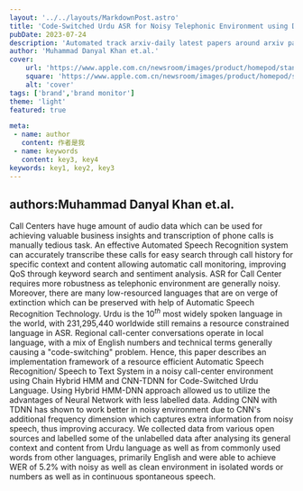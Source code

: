 ---layout: '../../layouts/MarkdownPost.astro'title: 'Code-Switched Urdu ASR for Noisy Telephonic Environment using Data Centric Approach with Hybrid HMM and CNN-TDNN'pubDate: 2023-07-24description: 'Automated track arxiv-daily latest papers around arxiv paper daily template'author: 'Muhammad Danyal Khan et.al.'cover:    url: 'https://www.apple.com.cn/newsroom/images/product/homepod/standard/Apple-HomePod-hero-230118_big.jpg.large_2x.jpg'    square: 'https://www.apple.com.cn/newsroom/images/product/homepod/standard/Apple-HomePod-hero-230118_big.jpg.large_2x.jpg'    alt: 'cover'tags: ['brand','brand monitor']theme: 'light'featured: true
meta: - name: author   content: 作者是我 - name: keywords   content: key3, key4keywords: key1, key2, key3---## authors:Muhammad Danyal Khan et.al. Call Centers have huge amount of audio data which can be used for achieving valuable business insights and transcription of phone calls is manually tedious task. An effective Automated Speech Recognition system can accurately transcribe these calls for easy search through call history for specific context and content allowing automatic call monitoring, improving QoS through keyword search and sentiment analysis. ASR for Call Center requires more robustness as telephonic environment are generally noisy. Moreover, there are many low-resourced languages that are on verge of extinction which can be preserved with help of Automatic Speech Recognition Technology. Urdu is the $10^{th}$ most widely spoken language in the world, with 231,295,440 worldwide still remains a resource constrained language in ASR. Regional call-center conversations operate in local language, with a mix of English numbers and technical terms generally causing a "code-switching" problem. Hence, this paper describes an implementation framework of a resource efficient Automatic Speech Recognition/ Speech to Text System in a noisy call-center environment using Chain Hybrid HMM and CNN-TDNN for Code-Switched Urdu Language. Using Hybrid HMM-DNN approach allowed us to utilize the advantages of Neural Network with less labelled data. Adding CNN with TDNN has shown to work better in noisy environment due to CNN's additional frequency dimension which captures extra information from noisy speech, thus improving accuracy. We collected data from various open sources and labelled some of the unlabelled data after analysing its general context and content from Urdu language as well as from commonly used words from other languages, primarily English and were able to achieve WER of 5.2% with noisy as well as clean environment in isolated words or numbers as well as in continuous spontaneous speech.
